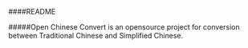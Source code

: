 ####README

#####Open Chinese Convert is an opensource project for conversion between Traditional Chinese and Simplified Chinese.


